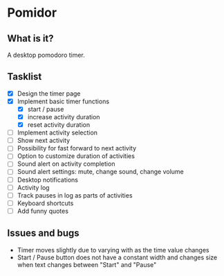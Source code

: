 # Pomidor

## What is it?

A desktop pomodoro timer.

## Tasklist

- [x] Design the timer page
- [x] Implement basic timer functions
    - [x] start / pause
    - [x] increase activity duration 
    - [x] reset activity duration 
- [ ] Implement activity selection
- [ ] Show next activity
- [ ] Possibility for fast forward to next activity
- [ ] Option to customize duration of activities
- [ ] Sound alert on activity completion
- [ ] Sound alert settings: mute, change sound, change volume
- [ ] Desktop notifications
- [ ] Activity log
- [ ] Track pauses in log as parts of activities
- [ ] Keyboard shortcuts
- [ ] Add funny quotes

## Issues and bugs

- Timer moves slightly due to varying with as the time value changes
- Start / Pause button does not have a constant width and changes size when text changes between "Start" and "Pause"

